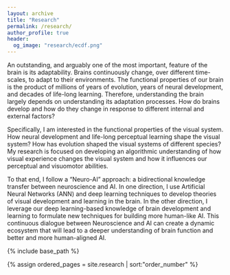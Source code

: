 ```yaml
---
layout: archive
title: "Research"
permalink: /research/
author_profile: true
header:
  og_image: "research/ecdf.png"
---
```


An outstanding, and arguably one of the most important, feature of the brain is its adaptability. Brains continuously change, over different time-scales, to adapt to their environments. The functional properties of our brain is the product of millions of years of evolution, years of neural development, and decades of life-long learning. Therefore, understanding the brain largely depends on understanding its adaptation processes. How do brains develop and how do they change in response to different internal and external factors?

Specifically, I am interested in the functional properties of the visual system. How neural development and life-long perceptual learning shape the visual system? How has evolution shaped the visual systems of different species? My research is focused on developing an algorithmic understanding of how visual experience changes the visual system and how it influences our perceptual and visuomotor abilities. 

To that end, I follow a “Neuro-AI” approach: a bidirectional knowledge transfer between neuroscience and AI. In one direction, I use Artificial Neural Networks (ANN) and deep learning techniques to develop theories of visual development and learning in the brain. In the other direction, I leverage our deep learning-based knowledge of brain development and learning to formulate new techniques for building more human-like AI. This continuous dialogue between Neuroscience and AI can create a dynamic ecosystem that will lead to a deeper understanding of brain function and better and more human-aligned AI. 

<nbsp>

{% include base_path %}

{% assign ordered_pages = site.research | sort:"order_number" %}

